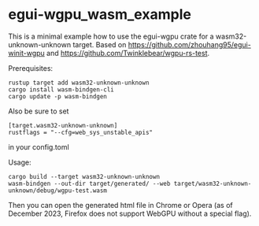 # egui-wgpu_wasm_example
This is a minimal example how to use the egui-wgpu crate for a wasm32-unknown-unknown target. Based on https://github.com/zhouhang95/egui-winit-wgpu and https://github.com/Twinklebear/wgpu-rs-test.

Prerequisites:
```
rustup target add wasm32-unknown-unknown
cargo install wasm-bindgen-cli
cargo update -p wasm-bindgen
```
Also be sure to set 
```
[target.wasm32-unknown-unknown]
rustflags = "--cfg=web_sys_unstable_apis"
```
in your config.toml

Usage:
```
cargo build --target wasm32-unknown-unknown  
wasm-bindgen --out-dir target/generated/ --web target/wasm32-unknown-unknown/debug/wgpu-test.wasm  
```
Then you can open the generated html file in Chrome or Opera (as of December 2023, Firefox does not support WebGPU without a special flag).
